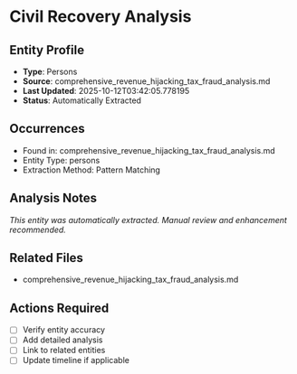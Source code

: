 # Civil Recovery Analysis

## Entity Profile
- **Type**: Persons
- **Source**: comprehensive_revenue_hijacking_tax_fraud_analysis.md
- **Last Updated**: 2025-10-12T03:42:05.778195
- **Status**: Automatically Extracted

## Occurrences
- Found in: comprehensive_revenue_hijacking_tax_fraud_analysis.md
- Entity Type: persons
- Extraction Method: Pattern Matching

## Analysis Notes
*This entity was automatically extracted. Manual review and enhancement recommended.*

## Related Files
- comprehensive_revenue_hijacking_tax_fraud_analysis.md

## Actions Required
- [ ] Verify entity accuracy
- [ ] Add detailed analysis
- [ ] Link to related entities
- [ ] Update timeline if applicable
